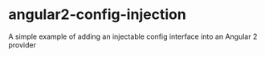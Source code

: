 # angular2-config-injection

A simple example of adding an injectable config interface into an Angular 2 provider
